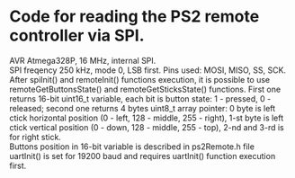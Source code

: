 # Code for reading the PS2 remote controller via SPI. <br>
AVR Atmega328P, 16 MHz, internal SPI. <br>
SPI freqency 250 kHz, mode 0, LSB first. Pins used: MOSI, MISO, SS, SCK. <br>
After spiInit() and remoteInit() functions execution, it is possible to use remoteGetButtonsState() and remoteGetSticksState() functions. First one returns 16-bit uint16_t variable, each bit is button state: 1 - pressed, 0 - released; second one returns 4 bytes uint8_t array pointer: 0 byte is left ctick horizontal position (0 - left, 128 - middle, 255 - right), 1-st byte is left ctick vertical position (0 - down, 128 - middle, 255 - top), 2-nd and 3-rd is for right stick. <br>
Buttons position in 16-bit variable is described in ps2Remote.h file <br>
uartInit() is set for 19200 baud and requires uartInit() function execution first.
